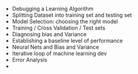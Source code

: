 - Debugging a Learning Algorithm
- Splitting Dataset into training set and testing set
- Model Selection: choosing the right model
- Training / Cross Validation / Test sets
- Diagnosing bias and Variance
- Establishing a baseline level of performance
- Neural Nets and Bias and Variance
- Iterative loop of machine learning dev
- Error Analysis
- 